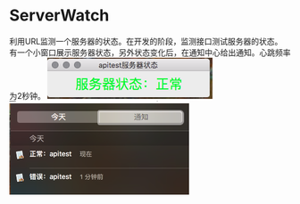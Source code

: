 # ServerWatch
利用URL监测一个服务器的状态。在开发的阶段，监测接口测试服务器的状态。
有一个小窗口展示服务器状态，另外状态变化后，在通知中心给出通知。心跳频率为2秒钟。
![运行窗口](./img/img1.png)
![通知中心](./img/img2.png)
